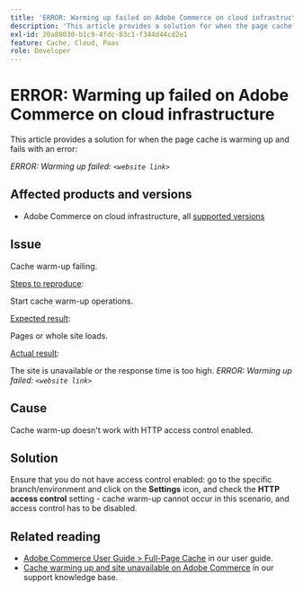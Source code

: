 ```yaml
---
title: 'ERROR: Warming up failed on Adobe Commerce on cloud infrastructure'
description: 'This article provides a solution for when the page cache is warming up and fails with an error:'
exl-id: 20a88030-b1c9-4fdc-83c1-f344d44cd2e1
feature: Cache, Cloud, Paas
role: Developer
---
```

# ERROR: Warming up failed on Adobe Commerce on cloud infrastructure

This article provides a solution for when the page cache is warming up and fails with an error:

 *ERROR: Warming up failed: `<website link>`*

## Affected products and versions

* Adobe Commerce on cloud infrastructure, all [supported versions](https://magento.com/sites/default/files/magento-software-lifecycle-policy.pdf)

## Issue

Cache warm-up failing.

<u>Steps to reproduce</u>:

Start cache warm-up operations.

<u>Expected result</u>:

Pages or whole site loads.

<u>Actual result</u>:

The site is unavailable or the response time is too high. *ERROR: Warming up failed: `<website link>`*

## Cause

Cache warm-up doesn't work with HTTP access control enabled.

## Solution

Ensure that you do not have access control enabled: go to the specific branch/environment and click on the **Settings** icon, and check the **HTTP access control** setting - cache warm-up cannot occur in this scenario, and access control has to be disabled.

## Related reading

* [Adobe Commerce User Guide > Full-Page Cache](https://experienceleague.adobe.com/en/docs/commerce-admin/systems/tools/cache-management#full-page-caching) in our user guide.
* [Cache warming up and site unavailable on Adobe Commerce](/help/troubleshooting/miscellaneous/cache-warming-up-and-site-unavailable-on-magento.md) in our support knowledge base.
